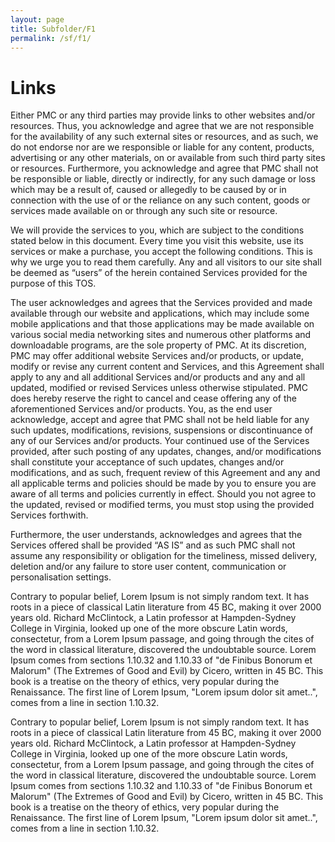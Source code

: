 ```yaml
---
layout: page
title: Subfolder/F1
permalink: /sf/f1/
---
```


# Links
Either PMC or any third parties may provide links to other websites and/or resources. Thus, you acknowledge and agree that we are not responsible for the availability of any such external sites or resources, and as such, we do not endorse nor are we responsible or liable for any content, products, advertising or any other materials, on or available from such third party sites or resources. Furthermore, you acknowledge and agree that PMC shall not be responsible or liable, directly or indirectly, for any such damage or loss which may be a result of, caused or allegedly to be caused by or in connection with the use of or the reliance on any such content, goods or services made available on or through any such site or resource.

We will provide the services to you, which are subject to the conditions stated below in this document. Every time you visit this website, use its services or make a purchase, you accept the following conditions. This is why we urge you to read them carefully. Any and all visitors to our site shall be deemed as “users” of the herein contained Services provided for the purpose of this TOS.

The user acknowledges and agrees that the Services provided and made available through our website and applications, which may include some mobile applications and that those applications may be made available on various social media networking sites and numerous other platforms and downloadable programs, are the sole property of PMC. At its discretion, PMC may offer additional website Services and/or products, or update, modify or revise any current content and Services, and this Agreement shall apply to any and all additional Services and/or products and any and all updated, modified or revised Services unless otherwise stipulated. PMC does hereby reserve the right to cancel and cease offering any of the aforementioned Services and/or products. You, as the end user acknowledge, accept and agree that PMC shall not be held liable for any such updates, modifications, revisions, suspensions or discontinuance of any of our Services and/or products. Your continued use of the Services provided, after such posting of any updates, changes, and/or modifications shall constitute your acceptance of such updates, changes and/or modifications, and as such, frequent review of this Agreement and any and all applicable terms and policies should be made by you to ensure you are aware of all terms and policies currently in effect. Should you not agree to the updated, revised or modified terms, you must stop using the provided Services forthwith.

Furthermore, the user understands, acknowledges and agrees that the Services offered shall be provided “AS IS” and as such PMC shall not assume any responsibility or obligation for the timeliness, missed delivery, deletion and/or any failure to store user content, communication or personalisation settings.

Contrary to popular belief, Lorem Ipsum is not simply random text. It has roots in a piece of classical Latin literature from 45 BC, making it over 2000 years old. Richard McClintock, a Latin professor at Hampden-Sydney College in Virginia, looked up one of the more obscure Latin words, consectetur, from a Lorem Ipsum passage, and going through the cites of the word in classical literature, discovered the undoubtable source. Lorem Ipsum comes from sections 1.10.32 and 1.10.33 of "de Finibus Bonorum et Malorum" (The Extremes of Good and Evil) by Cicero, written in 45 BC. This book is a treatise on the theory of ethics, very popular during the Renaissance. The first line of Lorem Ipsum, "Lorem ipsum dolor sit amet..", comes from a line in section 1.10.32.

Contrary to popular belief, Lorem Ipsum is not simply random text. It has roots in a piece of classical Latin literature from 45 BC, making it over 2000 years old. Richard McClintock, a Latin professor at Hampden-Sydney College in Virginia, looked up one of the more obscure Latin words, consectetur, from a Lorem Ipsum passage, and going through the cites of the word in classical literature, discovered the undoubtable source. Lorem Ipsum comes from sections 1.10.32 and 1.10.33 of "de Finibus Bonorum et Malorum" (The Extremes of Good and Evil) by Cicero, written in 45 BC. This book is a treatise on the theory of ethics, very popular during the Renaissance. The first line of Lorem Ipsum, "Lorem ipsum dolor sit amet..", comes from a line in section 1.10.32.